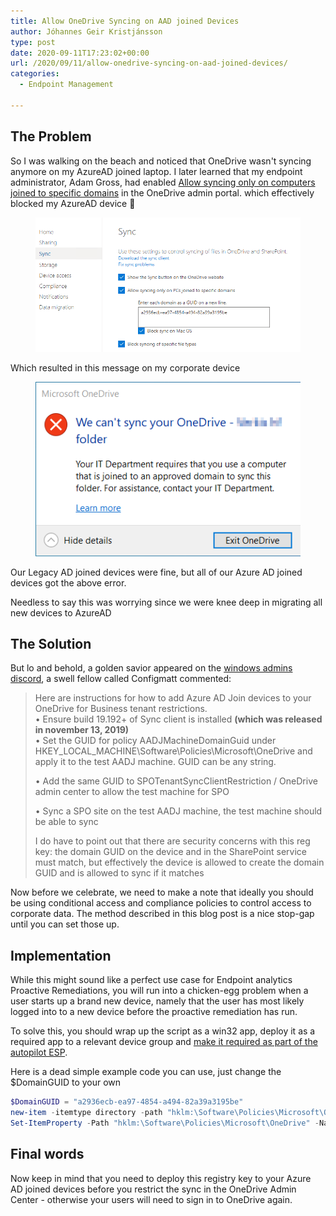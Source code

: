 ```yaml
---
title: Allow OneDrive Syncing on AAD joined Devices
author: Jóhannes Geir Kristjánsson
type: post
date: 2020-09-11T17:23:02+00:00
url: /2020/09/11/allow-onedrive-syncing-on-aad-joined-devices/
categories:
  - Endpoint Management

---
```

## The Problem

So I was walking on the beach and noticed that OneDrive wasn't syncing anymore on my AzureAD joined laptop. I later learned that my endpoint administrator, Adam Gross, had enabled [Allow syncing only on computers joined to specific domains](https://docs.microsoft.com/en-us/onedrive/allow-syncing-only-on-specific-domains) in the OneDrive admin portal. which effectively blocked my AzureAD device 🙁<figure class="wp-block-image size-large">

![](vmconnect_KUuNJoGAtD.png) </figure> 

Which resulted in this message on my corporate device<figure class="wp-block-image size-large">

![](Annotation-2020-08-21-200957.png) </figure> 

Our Legacy AD joined devices were fine, but all of our Azure AD joined devices got the above error.

Needless to say this was worrying since we were knee deep in migrating all new devices to AzureAD

## The Solution

But lo and behold, a golden savior appeared on the [windows admins discord](http://aka.ms/winadmins), a swell fellow called Configmatt commented:

<blockquote class="wp-block-quote">
  <p>
    Here are instructions for how to add Azure AD Join devices to your OneDrive for Business tenant restrictions.<br />• Ensure build 19.192+ of Sync client is installed <strong>(which was released in november 13, 2019)</strong><br />• Set the GUID for policy AADJMachineDomainGuid under HKEY_LOCAL_MACHINE\Software\Policies\Microsoft\OneDrive and apply it to the test AADJ machine. GUID can be any string.
  </p>
  
  <p>
    • Add the same GUID to SPOTenantSyncClientRestriction / OneDrive admin center to allow the test machine for SPO
  </p>
  
  <p>
    • Sync a SPO site on the test AADJ machine, the test machine should be able to sync
  </p>
  
  <p>
    I do have to point out that there are security concerns with this reg key: the domain GUID on the device and in the SharePoint service must match, but effectively the device is allowed to create the domain GUID and is allowed to sync if it matches
  </p>
</blockquote>

Now before we celebrate, we need to make a note that ideally you should be using conditional access and compliance policies to control access to corporate data. The method described in this blog post is a nice stop-gap until you can set those up.

## Implementation

While this might sound like a perfect use case for Endpoint analytics Proactive Remediations, you will run into a chicken-egg problem when a user starts up a brand new device, namely that the user has most likely logged into to a new device before the proactive remediation has run.

To solve this, you should wrap up the script as a win32 app, deploy it as a required app to a relevant device group and [make it required as part of the autopilot ESP](https://docs.microsoft.com/en-us/mem/intune/enrollment/windows-enrollment-status#block-access-to-a-device-until-a-specific-application-is-installed).

Here is a dead simple example code you can use, just change the $DomainGUID to your own


```powershell
$DomainGUID = "a2936ecb-ea97-4854-a494-82a39a3195be"
new-item -itemtype directory -path "hklm:\Software\Policies\Microsoft\OneDrive" -force
Set-ItemProperty -Path "hklm:\Software\Policies\Microsoft\OneDrive" -Name "AADJMachineDomainGuid" -Value $DomainGUID -Force
```


## Final words

Now keep in mind that you need to deploy this registry key to your Azure AD joined devices before you restrict the sync in the OneDrive Admin Center - otherwise your users will need to sign in to OneDrive again.
